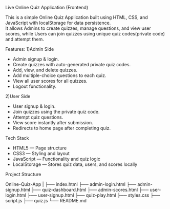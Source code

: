 Live Online Quiz Application (Frontend)

This is a simple Online Quiz Application built using HTML, CSS, and JavaScript with localStorage for data persistence.  
It allows Admins to create quizzes, manage questions, and view user scores, while Users can join quizzes using unique quiz codes(private code) and attempt them.

Features:
1)Admin Side
- Admin signup & login.
- Create quizzes with auto-generated private quiz codes.
- Add, view, and delete quizzes.
- Add multiple-choice questions to each quiz.
- View all user scores for all quizzes.
- Logout functionality.

2)User Side
- User signup & login.
- Join quizzes using the private quiz code.
- Attempt quiz questions.
- View score instantly after submission.
- Redirects to home page after completing quiz.

Tech Stack
- HTML5 — Page structure
- CSS3 — Styling and layout
- JavaScript — Functionality and quiz logic
- LocalStorage — Stores quiz data, users, and scores locally

Project Structure

Online-Quiz-App
|
├── index.html 
├── admin-login.html
├── admin-signup.html
├── quiz-dashboard.html 
├── admin-scores.html 
├── user-login.html
├── user-signup.html 
├── quiz-play.html 
├── styles.css 
├── script.js
├── quiz.js
└── README.md
